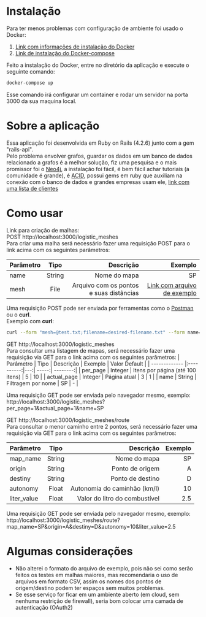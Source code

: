 

# Instalação  
Para ter menos problemas com configuração de ambiente foi usado o Docker:  
1. [Link com informações de instalação do Docker](https://www.docker.com/products/docker)    
2. [Link de instalação do Docker-compose](https://docs.docker.com/compose/install/)

Feito a instalação do Docker, entre no diretório da aplicação e execute o seguinte comando:  
```bash
docker-compose up
```

Esse comando irá configurar um container e rodar um servidor na porta 3000 da sua maquina local.  



# Sobre a aplicação

Essa aplicação foi desenvolvida em Ruby on Rails (4.2.6) junto com a gem "rails-api".  
Pelo problema envolver grafos, guardar os dados em um banco de dados relacionado a grafos é a melhor solução, fiz uma pesquisa e o mais promissor foi o [Neo4j](https://neo4j.com/), a instalação foi fácil, é bem fácil achar tutoriais (a comunidade é grande), é [ACID](https://en.wikipedia.org/wiki/ACID), possui gems em ruby que auxiliam na conexão com o banco de dados e grandes empresas usam ele, [link com uma lista de clientes](https://neo4j.com/customers/)


# Como usar
Link para criação de malhas:  
POST http://localhost:3000/logistic_meshes  
Para criar uma malha será necessário fazer uma requisição POST para o link acima com os seguintes parâmetros:

| Parâmetro        | Tipo | Descrição           | Exemplo  |
| ------------- |:----------:|---:| -----:|
| name      | String | Nome do mapa|SP |
| mesh      | File  | Arquivo com os pontos  e suas distâncias    |   [Link com arquivo de exemplo](https://gist.github.com/wkudaka/23e38a96655075556eeed7cf630fec93) |

 Uma requisição POST pode ser enviada por ferramentas como o [Postman](https://www.getpostman.com/) ou o **curl**.  
 Exemplo com **curl**:  

 ```bash
curl --form "mesh=@test.txt;filename=desired-filename.txt" --form name=SP  http://localhost:3000/logistic_meshes
```

GET http://localhost:3000/logistic_meshes  
Para consultar uma listagem de mapas, será necessário fazer uma requisição via GET para o link acima com os seguintes parâmetros:
| Parâmetro        | Tipo        | Descrição   | Exemplo  | Valor Default |
| ------------- |:----------:|---:| -----:| --------:|
| per_page      | Integer | Itens por página (até 100 itens) | 5 | 10 |
| actual_page      | Integer      | Página atual |   3  | 1 |
| name      | String     | Filtragem por nome |   SP  | - |

Uma requisição GET pode ser enviada pelo navegador mesmo, exemplo:  
http://localhost:3000/logistic_meshes?per_page=1&actual_page=1&name=SP

GET http://localhost:3000/logistic_meshes/route  
Para consultar o menor caminho entre 2 pontos, será necessário fazer uma requisição via GET para o link acima com os seguintes parâmetros:  

| Parâmetro        | Tipo        | Descrição   | Exemplo  |
| ------------- |:----------:|---:| -----:|
| map_name      | String | Nome do mapa|SP |
| origin      | String      | Ponto de origem |   A  |
| destiny      | String     | Ponto de destino |   D  |
| autonomy      | Float     | Autonomia do caminhão (km/l) |   10  |
| liter_value      | Float  | Valor do litro do combustível    |   2.5  |

Uma requisição GET pode ser enviada pelo navegador mesmo, exemplo:  
http://localhost:3000/logistic_meshes/route?map_name=SP&origin=A&destiny=D&autonomy=10&liter_value=2.5

# Algumas considerações  
- Não alterei o formato do arquivo de exemplo, pois não sei como serão feitos os testes em malhas maiores, mas recomendaria o uso de arquivos em formato CSV, assim os nomes dos pontos de origem/destino podem ter espaços sem muitos problemas.   
- Se esse serviço for ficar em um ambiente aberto (em cloud, sem nenhuma restrição de firewall), seria bom colocar uma camada de autenticação (OAuth2)
